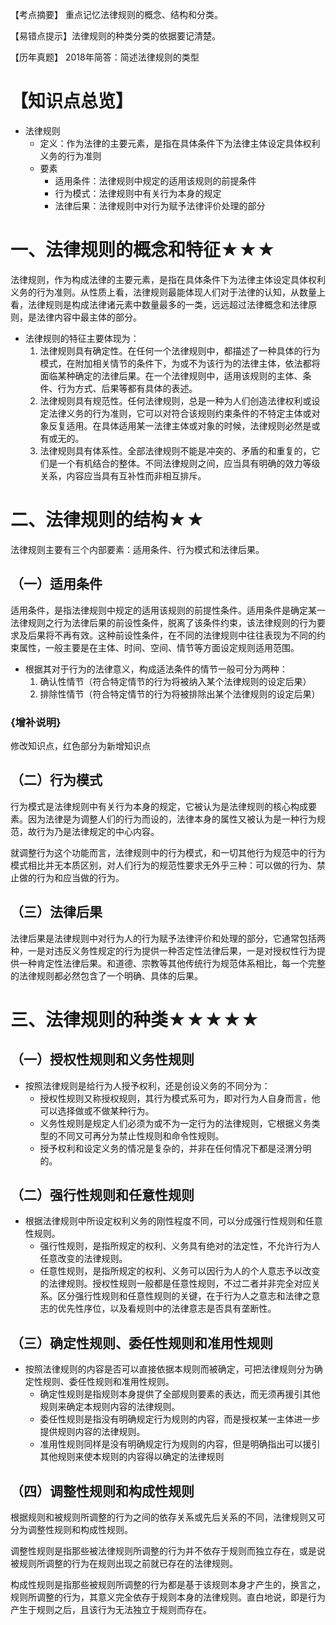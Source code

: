 【考点摘要】
重点记忆法律规则的概念、结构和分类。

【易错点提示】法律规则的种类分类的依据要记清楚。

【历年真题】
2018年简答：简述法律规则的类型
# 【知识点总览】
- 法律规则
	- 定义：作为法律的主要元素，是指在具体条件下为法律主体设定具体权利义务的行为准则
	- 要素
		- 适用条件：法律规则中规定的适用该规则的前提条件
		- 行为模式：法律规则中有关行为本身的规定
		- 法律后果：法律规则中对行为赋予法律评价处理的部分
# 一、法律规则的概念和特征★★★
法律规则，作为构成法律的主要元素，是指在具体条件下为法律主体设定具体权利义务的行为准则。从性质上看，法律规则最能体现人们对于法律的认知，从数量上看，法律规则是构成法律诸元素中数量最多的一类，远远超过法律概念和法律原则，是法律内容中最主体的部分。

- 法律规则的特征主要体现为：
	1. 法律规则具有确定性。在任何一个法律规则中，都描述了一种具体的行为模式，在附加相关情节的条件下，为或不为该行为的法律主体，依法都将面临某种确定的法律后果。在一个法律规则中，适用该规则的主体、条件、行为方式、后果等都有具体的表述。
	2. 法律规则具有规范性。任何法律规则，总是一种为人们创造法律权利或设定法律义务的行为准则，它可以对符合该规则约束条件的不特定主体或对象反复适用。在具体适用某一法律主体或对象的时候，法律规则必然是或有或无的。
	3. 法律规则具有体系性。全部法律规则不能是冲突的、矛盾的和重复的，它们是一个有机结合的整体。不同法律规则之间，应当具有明确的效力等级关系，内容应当具有互补性而非相互排斥。
# 二、法律规则的结构★★
法律规则主要有三个内部要素：适用条件、行为模式和法律后果。
## （一）适用条件
适用条件，是指法律规则中规定的适用该规则的前提性条件。适用条件是确定某一法律规则之行为法律后果的前设性条件，脱离了该条件约束，该法律规则的行为要求及后果将不再有效。这种前设性条件，在不同的法律规则中往往表现为不同的约束属性，一般主要是在主体、时间、空间、情节等方面设定规则适用范围。

- 根据其对于行为的法律意义，构成适法条件的情节一般可分为两种：
	1. 确认性情节（符合特定情节的行为将被纳入某个法律规则的设定后果）
	2. 排除性情节（符合特定情节的行为将被排除出某个法律规则的设定后果）
### {增补说明}
修改知识点，红色部分为新增知识点
## （二）行为模式
行为模式是法律规则中有关行为本身的规定，它被认为是法律规则的核心构成要素。因为法律是为调整人们的行为而设的，法律本身的属性又被认为是一种行为规范，故行为乃是法律规定的中心内容。

就调整行为这个功能而言，法律规则中的行为模式，和一切其他行为规范中的行为模式相比并无本质区别，对人们行为的规范性要求无外乎三种：可以做的行为、禁止做的行为和应当做的行为。
## （三）法律后果
法律后果是法律规则中对行为人的行为赋予法律评价和处理的部分，它通常包括两种，一是对违反义务性规定的行为提供一种否定性法律后果，一是对授权性行为提供一种肯定性法律后果。和道德、宗教等其他传统行为规范体系相比，每一个完整的法律规则都必然包含了一个明确、具体的后果。
# 三、法律规则的种类★★★★★
## （一）授权性规则和义务性规则
- 按照法律规则是给行为人授予权利，还是创设义务的不同分为：
	- 授权性规则又称授权规则，其行为模式系可为，即对行为人自身而言，他可以选择做或不做某种行为。
	- 义务性规则是规定人们必须为或不为一定行为的法律规则，它根据义务类型的不同又可再分为禁止性规则和命令性规则。
	- 授予权利和设定义务的情况是复杂的，并非在任何情况下都是泾渭分明的。
## （二）强行性规则和任意性规则
- 根据法律规则中所设定权利义务的刚性程度不同，可以分成强行性规则和任意性规则。
	- 强行性规则，是指所规定的权利、义务具有绝对的法定性，不允许行为人任意改变的法律规则。
	- 任意性规则，是指所规定的权利、义务可以因行为人的个人意志予以改变的法律规则。授权性规则一般都是任意性规则，不过二者并非完全对应关系。区分强行性规则和任意性规则的关键，在于行为人之意志和法律之意志的优先性序位，以及看规则中的法律意志是否具有垄断性。
## （三）确定性规则、委任性规则和准用性规则
- 按照法律规则的内容是否可以直接依据本规则而被确定，可把法律规则分为确定性规则、委任性规则和准用性规则。
	- 确定性规则是指规则本身提供了全部规则要素的表达，而无须再援引其他规则来确定本规则内容的法律规则。
	- 委任性规则是指没有明确规定行为规则的内容，而是授权某一主体进一步提供规则内容的法律规则。
	- 准用性规则同样是没有明确规定行为规则的内容，但是明确指出可以援引其他规则来使本规则的内容得以确定的法律规则
## （四）调整性规则和构成性规则
根据规则和被规则所调整的行为之间的依存关系或先后关系的不同，法律规则又可分为调整性规则和构成性规则。

调整性规则是指那些被法律规则所调整的行为并不依存于规则而独立存在，或是说被规则所调整的行为在规则出现之前就已存在的法律规则。

构成性规则是指那些被规则所调整的行为都是基于该规则本身才产生的，换言之，规则所调整的行为，其意义完全依存于规则本身的法律规则。直白地说，即是行为产生于规则之后，且该行为无法独立于规则而存在。